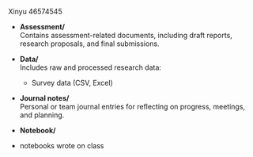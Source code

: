 Xinyu
46574545


- **Assessment/**  
  Contains assessment-related documents, including draft reports, research proposals, and final submissions.

- **Data/**  
  Includes raw and processed research data:
  - Survey data (CSV, Excel)

- **Journal notes/**  
  Personal or team journal entries for reflecting on progress, meetings, and planning.

- **Notebook/**
- notebooks wrote on class
